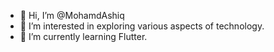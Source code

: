 - 👋 Hi, I’m @MohamdAshiq
- 👀 I’m interested in exploring various aspects of technology.
- 🌱 I’m currently learning Flutter.


<!---
MohamdAshiq/MohamdAshiq is a ✨ special ✨ repository because its `README.md` (this file) appears on your GitHub profile.
You can click the Preview link to take a look at your changes.
--->

